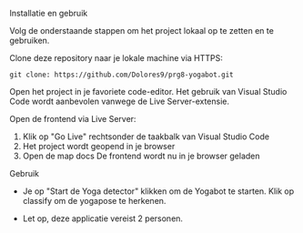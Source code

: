 Installatie en gebruik

Volg de onderstaande stappen om het project lokaal op te zetten en te gebruiken.

Clone deze repository naar je lokale machine via HTTPS:

    git clone: https://github.com/Dolores9/prg8-yogabot.git
    
Open het project in je favoriete code-editor. Het gebruik van Visual Studio Code wordt aanbevolen vanwege de Live Server-extensie.

Open de frontend via Live Server:

  1. Klik op "Go Live" rechtsonder de taakbalk van Visual Studio Code
  2. Het project wordt geopend in je browser
  3. Open de map docs
  De frontend wordt nu in je browser geladen

Gebruik

  - Je op "Start de Yoga detector" klikken om de Yogabot te starten. Klik op classify om de yogapose te herkenen. 

  - Let op, deze applicatie vereist 2 personen. 

